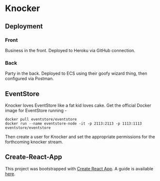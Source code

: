 # Knocker

## Deployment

### Front

Business in the front. Deployed to Heroku via GitHub connection.

### Back

Party in the back. Deployed to ECS using their goofy wizard thing, then configured via Postman.

## EventStore

Knocker loves EventStore like a fat kid loves cake. Get the official Docker image for EventStore running -
```
docker pull eventstore/eventstore
docker run --name eventstore-node -it -p 2113:2113 -p 1113:1113 eventstore/eventstore
```
Then create a user for Knocker and set the appropriate permissions for the forthcoming knocker stream.

## Create-React-App

This project was bootstrapped with [Create React App](https://github.com/facebookincubator/create-react-app). A guide is available [here](https://github.com/facebookincubator/create-react-app/blob/master/template/README.md).
